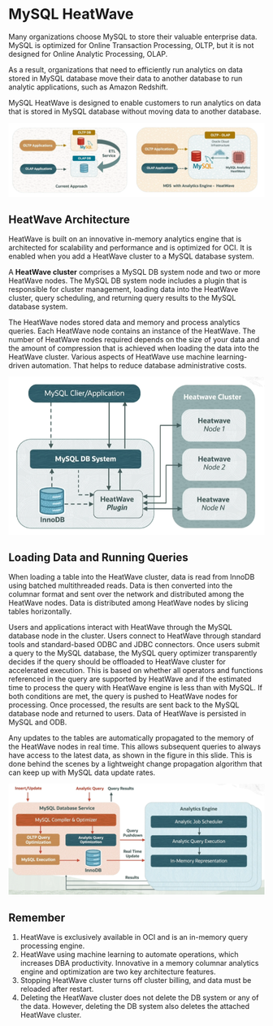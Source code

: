 # MySQL HeatWave

Many organizations choose MySQL to store their valuable enterprise data. MySQL is optimized for Online Transaction Processing, OLTP, but it is not designed for Online Analytic Processing, OLAP.

As a result, organizations that need to efficiently run analytics on data stored in MySQL database move their data to another database to run analytic applications, such as Amazon Redshift. 

MySQL HeatWave is designed to enable customers to run analytics on data that is stored in MySQL database without moving data to another database. 

![Heatwave](../images/heatwave.png)

## HeatWave Architecture

HeatWave is built on an innovative in-memory analytics engine that is architected for scalability and performance and is optimized for OCI. It is enabled when you add a HeatWave cluster to a MySQL database system. 

A **HeatWave cluster** comprises a MySQL DB system node and two or more HeatWave nodes. The MySQL DB system node includes a plugin that is responsible for cluster management, loading data into the HeatWave cluster, query scheduling, and returning query results to the MySQL database system.

The HeatWave nodes stored data and memory and process analytics queries. Each HeatWave node contains an instance of the HeatWave. The number of HeatWave nodes required depends on the size of your data and the amount of compression that is achieved when loading the data into the HeatWave cluster. Various aspects of HeatWave use machine learning-driven automation. That helps to reduce database administrative costs. 

![HeatWave Architecture](../images/heatwave_architecture.png)

## Loading Data and Running Queries

When loading a table into the HeatWave cluster, data is read from InnoDB using batched multithreaded reads. Data is then converted into the columnar format and sent over the network and distributed among the HeatWave nodes. Data is distributed among HeatWave nodes by slicing tables horizontally.

Users and applications interact with HeatWave through the MySQL database node in the cluster. Users connect to HeatWave through standard tools and standard-based ODBC and JDBC connectors. Once users submit a query to the MySQL database, the MySQL query optimizer transparently decides if the query should be offloaded to HeatWave cluster for accelerated execution. This is based on whether all operators and functions referenced in the query are supported by HeatWave and if the estimated time to process the query with HeatWave engine is less than with MySQL. If both conditions are met, the query is pushed to HeatWave nodes for processing. Once processed, the results are sent back to the MySQL database node and returned to users. Data of HeatWave is persisted in MySQL and ODB. 

Any updates to the tables are automatically propagated to the memory of the HeatWave nodes in real time. This allows subsequent queries to always have access to the latest data, as shown in the figure in this slide. This is done behind the scenes by a lightweight change propagation algorithm that can keep up with MySQL data update rates. 

![Running Queries in HeatWave](../images/heatwave_queries.png)

## Remember

1. HeatWave is exclusively available in OCI and is an in-memory query processing engine. 
2. HeatWave using machine learning to automate operations, which increases DBA productivity. Innovative in a memory columnar analytics engine and optimization are two key architecture features. 
3. Stopping HeatWave cluster turns off cluster billing, and data must be reloaded after restart. 
4. Deleting the HeatWave cluster does not delete the DB system or any of the data. However, deleting the DB system also deletes the attached HeatWave cluster.